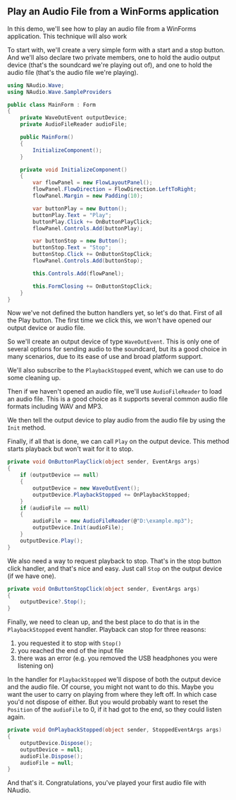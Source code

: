 ## Play an Audio File from a WinForms application

In this demo, we'll see how to play an audio file from a WinForms application. This technique will also work

To start with, we'll create a very simple form with a start and a stop button. And we'll also declare two private members, one to hold the audio output device (that's the soundcard we're playing out of), and one to hold the audio file (that's the audio file we're playing).

```c#
using NAudio.Wave;
using NAudio.Wave.SampleProviders

public class MainForm : Form
{
    private WaveOutEvent outputDevice;
    private AudioFileReader audioFile;

    public MainForm()
    {
        InitializeComponent();
    }

    private void InitializeComponent()
    {
        var flowPanel = new FlowLayoutPanel();
        flowPanel.FlowDirection = FlowDirection.LeftToRight;
        flowPanel.Margin = new Padding(10);

        var buttonPlay = new Button();
        buttonPlay.Text = "Play";
        buttonPlay.Click += OnButtonPlayClick;
        flowPanel.Controls.Add(buttonPlay);

        var buttonStop = new Button();
        buttonStop.Text = "Stop";
        buttonStop.Click += OnButtonStopClick;
        flowPanel.Controls.Add(buttonStop);

        this.Controls.Add(flowPanel);

        this.FormClosing += OnButtonStopClick;
    }
}
```

Now we've not defined the button handlers yet, so let's do that. First of all the Play button. The first time we click this, we won't have opened our output device or audio file.

So we'll create an output device of type `WaveOutEvent`. This is only one of several options for sending audio to the soundcard, but its a good choice in many scenarios, due to its ease of use and broad platform support.

We'll also subscribe to the `PlaybackStopped` event, which we can use to do some cleaning up.

Then if we haven't opened an audio file, we'll use `AudioFileReader` to load an audio file. This is a good choice as it supports several common audio file formats including WAV and MP3.

We then tell the output device to play audio from the audio file by using the `Init` method. 

Finally, if all that is done, we can call `Play` on the output device. This method starts playback but won't wait for it to stop.

```c#
private void OnButtonPlayClick(object sender, EventArgs args)
{
    if (outputDevice == null)
    {
        outputDevice = new WaveOutEvent();
        outputDevice.PlaybackStopped += OnPlaybackStopped;
    }
    if (audioFile == null)
    {
        audioFile = new AudioFileReader(@"D:\example.mp3");
        outputDevice.Init(audioFile);
    }
    outputDevice.Play();
}
```

We also need a way to request playback to stop. That's in the stop button click handler, and that's nice and easy. Just call `Stop` on the output device (if we have one).

```c#
private void OnButtonStopClick(object sender, EventArgs args)
{
    outputDevice?.Stop();
}
```

Finally, we need to clean up, and the best place to do that is in the `PlaybackStopped` event handler. Playback can stop for three reasons: 

1. you requested it to stop with `Stop()`
2. you reached the end of the input file
3. there was an error (e.g. you removed the USB headphones you were listening on)

In the handler for `PlaybackStopped` we'll dispose of both the output device and the audio file. Of course, you might not want to do this. Maybe you want the user to carry on playing from where they left off. In which case you'd not dispose of either. But you would probably want to reset the `Position` of the `audioFile` to 0, if it had got to the end, so they could listen again.

```c#
private void OnPlaybackStopped(object sender, StoppedEventArgs args)
{
    outputDevice.Dispose();
    outputDevice = null;
    audioFile.Dispose();
    audioFile = null;
}
```

And that's it. Congratulations, you've played your first audio file with NAudio.
